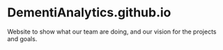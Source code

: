 # DementiAnalytics.github.io
Website to show what our team are doing, and our vision for the projects and goals.
